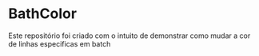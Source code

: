 # BathColor
Este repositório foi criado com o intuito de demonstrar como mudar a cor de linhas especificas em batch
